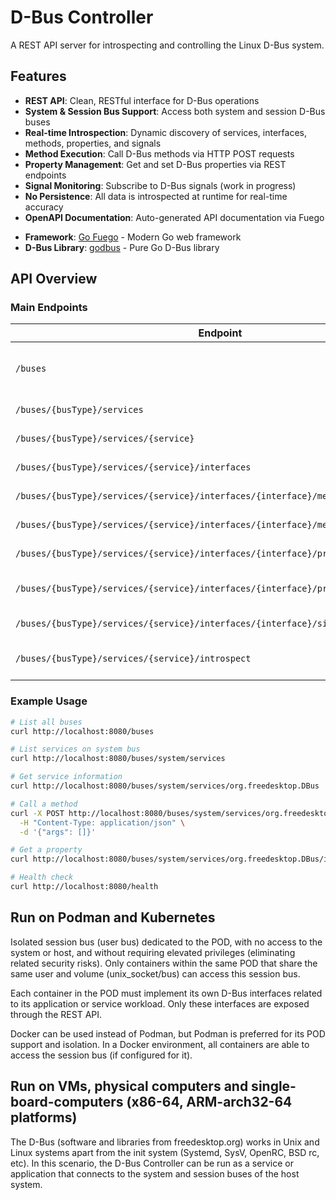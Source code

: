 # D-Bus Controller

A REST API server for introspecting and controlling the Linux D-Bus system.

## Features

- **REST API**: Clean, RESTful interface for D-Bus operations
- **System & Session Bus Support**: Access both system and session D-Bus buses
- **Real-time Introspection**: Dynamic discovery of services, interfaces, methods, properties, and signals
- **Method Execution**: Call D-Bus methods via HTTP POST requests
- **Property Management**: Get and set D-Bus properties via REST endpoints
- **Signal Monitoring**: Subscribe to D-Bus signals (work in progress)
- **No Persistence**: All data is introspected at runtime for real-time accuracy
- **OpenAPI Documentation**: Auto-generated API documentation via Fuego
>
- **Framework**: [Go Fuego](https://github.com/go-fuego/fuego) - Modern Go web framework
- **D-Bus Library**: [godbus](https://github.com/godbus/dbus) - Pure Go D-Bus library

## API Overview

### Main Endpoints

| Endpoint | Method | Description |
|----------|--------|-------------|
| `/buses` | GET | List available buses (system, session) |
| `/buses/{busType}/services` | GET | List services on a bus |
| `/buses/{busType}/services/{service}` | GET | Get service information |
| `/buses/{busType}/services/{service}/interfaces` | GET | List service interfaces |
| `/buses/{busType}/services/{service}/interfaces/{interface}/methods` | GET | List interface methods |
| `/buses/{busType}/services/{service}/interfaces/{interface}/methods/{method}/call` | POST | Call a method |
| `/buses/{busType}/services/{service}/interfaces/{interface}/properties` | GET | List interface properties |
| `/buses/{busType}/services/{service}/interfaces/{interface}/properties/{property}` | GET/PUT | Get/Set property value |
| `/buses/{busType}/services/{service}/interfaces/{interface}/signals` | GET | List interface signals |
| `/buses/{busType}/services/{service}/introspect` | GET | Get service introspection XML |

### Example Usage

```bash
# List all buses
curl http://localhost:8080/buses

# List services on system bus
curl http://localhost:8080/buses/system/services

# Get service information
curl http://localhost:8080/buses/system/services/org.freedesktop.DBus

# Call a method
curl -X POST http://localhost:8080/buses/system/services/org.freedesktop.DBus/interfaces/org.freedesktop.DBus/methods/Hello/call \
  -H "Content-Type: application/json" \
  -d '{"args": []}'

# Get a property
curl http://localhost:8080/buses/system/services/org.freedesktop.DBus/interfaces/org.freedesktop.DBus/properties/Features

# Health check
curl http://localhost:8080/health
```

## Run on Podman and Kubernetes

Isolated session bus (user bus) dedicated to the POD, with no access to the system or host, and without requiring elevated privileges (eliminating related security risks). Only containers within the same POD that share the same user and volume (unix_socket/bus) can access this session bus.

Each container in the POD must implement its own D-Bus interfaces related to its application or service workload. Only these interfaces are exposed through the REST API.

Docker can be used instead of Podman, but Podman is preferred for its POD support and isolation.
In a Docker environment, all containers are able to access the session bus (if configured for it).

## Run on VMs, physical computers and single-board-computers (x86-64, ARM-arch32-64 platforms)

The D-Bus (software and libraries from freedesktop.org) works in Unix and Linux systems apart from the init system (Systemd, SysV, OpenRC, BSD rc, etc).
In this scenario, the D-Bus Controller can be run as a service or application that connects to the system and session buses of the host system.
